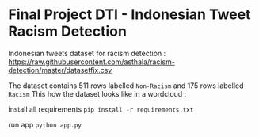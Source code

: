 # Final Project DTI - Indonesian Tweet Racism Detection

Indonesian tweets dataset for racism detection : 
https://raw.githubusercontent.com/asthala/racism-detection/master/datasetfix.csv

The dataset contains 511 rows labelled `Non-Racism` and 175 rows labelled `Racism`
This how the dataset looks like in a wordcloud : 


install all requirements `pip install -r requirements.txt` <br>

run app `python app.py`

